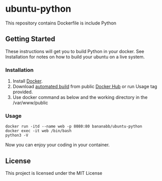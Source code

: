 # ubuntu-python

This repository contains Dockerfile is include Python

## Getting Started
These instructions will get you to build Python in your docker. See Installation for notes on how to build your ubuntu on a live system.

### Installation
1. Install [Docker](https://www.docker.com/).
2. Download [automated build](https://hub.docker.com/r/bananabb/ubuntu-python/) from public [Docker Hub](https://hub.docker.com/) or run Usage tag provided.
3. Use docker command as below and the working directory in the /var/www/public

### Usage
```
docker run -itd --name web -p 8080:80 bananabb/ubuntu-python
docker exec -it web /bin/bash
python3 -V
```
Now you can enjoy your coding in your container.

## License
This project is licensed under the MIT License